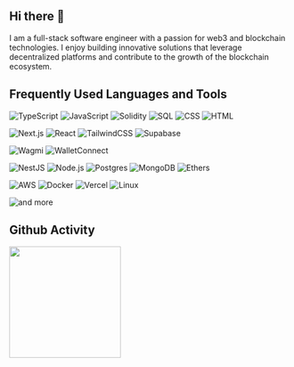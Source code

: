 <!-- https://github.com/inttter/md-badges -->
<!-- https://github.com/alexandresanlim/Badges4-README.md-Profile?tab=readme-ov-file#-blockchain- -->

## Hi there 👋

I am a full-stack software engineer with a passion for web3 and blockchain technologies. I enjoy building innovative solutions that leverage decentralized platforms and contribute to the growth of the blockchain ecosystem.

<!-- Currently, I'm working on [specific projects, technologies, or frameworks you're using]. -->

## Frequently Used Languages and Tools

![TypeScript](https://img.shields.io/badge/-TypeScript-000?&logo=TypeScript)
![JavaScript](https://img.shields.io/badge/-JavaScript-000?&logo=JavaScript)
![Solidity](https://img.shields.io/badge/-Solidity-000?&logo=Solidity)
![SQL](https://img.shields.io/badge/-SQL-000?&logo=MySQL)
![CSS](https://img.shields.io/badge/-CSS3-000?&logo=CSS3&logoColor=1572B6)
![HTML](https://img.shields.io/badge/-HTML5-000?&logo=HTML5)

![Next.js](https://img.shields.io/badge/-Next.js-000?&logo=Next.js)
![React](https://img.shields.io/badge/-React-000?&logo=React)
![TailwindCSS](https://img.shields.io/badge/-TailwindCSS-000?&logo=TailwindCSS)
![Supabase](https://img.shields.io/badge/-Supabase-000?&logo=Supabase)

![Wagmi](https://img.shields.io/badge/-Wagmi-000?&logo=wagmi)
![WalletConnect](https://img.shields.io/badge/-WalletConnect-000?&logo=WalletConnect)

![NestJS](https://img.shields.io/badge/-NestJS-000?&logo=NestJS&logoColor=ea2845)
![Node.js](https://img.shields.io/badge/-Node.js-000?&logo=node.js)
![Postgres](https://img.shields.io/badge/-Postgres-000?&logo=PostgreSQL&logoColor=316192)
![MongoDB](https://img.shields.io/badge/-MongoDB-000?&logo=MongoDB)
![Ethers](https://img.shields.io/badge/-Ethers-000?&logo=Ethers)
<!-- ![Viem](https://img.shields.io/badge/-Viem-000?&logo=Viem) -->

![AWS](https://img.shields.io/badge/-AWS-000?&logo=amazonwebservices&logoColor=F90)
![Docker](https://img.shields.io/badge/-Docker-000?&logo=Docker)
![Vercel](https://img.shields.io/badge/-Vercel-000?&logo=Vercel)
![Linux](https://img.shields.io/badge/-Linux-000?&logo=Linux)

![and more](https://img.shields.io/badge/and_more-✨-000?labelColor=000)

<!-- ![](https://komarev.com/ghpvc/?username=remibeaufils) -->

## Github Activity

<!-- [![trophy](https://github-profile-trophy.vercel.app/?username=remibeaufils)](#) -->

<!-- [![GitHub streak stats](https://streak-stats.demolab.com/?user=remibeaufils)](#) -->

<!-- ![GitHub stats](https://github-readme-stats.vercel.app/api?username=remibeaufils&theme=dark&show_icons=true) -->

<span><img height=200 align="center" src="https://github-readme-stats-r10s.vercel.app/api?username=remibeaufils&theme=transparent&include_all_commits=true&hide=stars,issues,contribs&hide_rank=true&custom_title=Github%20Stats&hide_title=true&text_bold=false&show_icons=true&hide_border=true" /></span>
<!-- <span><img height=200 align="center" src="https://github-readme-stats-r10s.vercel.app/api/top-langs?username=remibeaufils&langs_count=99&card_width=320&layout=compact&theme=transparent&exclude_repo=bambox-api,bambox-backoffice,bambox-storefront,elegimejor,wows&hide_title=true" /></span> -->
